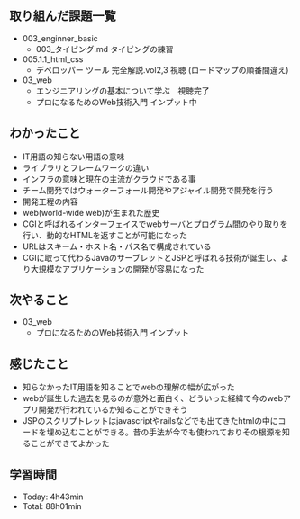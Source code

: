 ## 取り組んだ課題一覧
- 003_enginner_basic
  - 003_タイピング.md タイピングの練習
- 005.1.1_html_css
  - デベロッパー ツール 完全解説.vol2,3 視聴 (ロードマップの順番間違え)
- 03_web
  -  エンジニアリングの基本について学ぶ　視聴完了
  -  プロになるためのWeb技術入門 インプット中
## わかったこと
- IT用語の知らない用語の意味
- ライブラリとフレームワークの違い
- インフラの意味と現在の主流がクラウドである事
- チーム開発ではウォーターフォール開発やアジャイル開発で開発を行う
- 開発工程の内容
- web(world-wide web)が生まれた歴史
- CGIと呼ばれるインターフェイスでwebサーバとプログラム間のやり取りを行い、動的なHTMLを返すことが可能になった
- URLはスキーム・ホスト名・パス名で構成されている
- CGIに取って代わるJavaのサーブレットとJSPと呼ばれる技術が誕生し、より大規模なアプリケーションの開発が容易になった
## 次やること
- 03_web
  -  プロになるためのWeb技術入門 インプット
## 感じたこと
- 知らなかったIT用語を知ることでwebの理解の幅が広がった
- webが誕生した過去を見るのが意外と面白く、どういった経緯で今のwebアプリ開発が行われているか知ることができそう
- JSPのスクリプトレットはjavascriptやrailsなどでも出てきたhtmlの中にコードを埋め込むことができる。昔の手法が今でも使われておりその根源を知ることができてよかった
## 学習時間
- Today: 4h43min
- Total: 88h01min
